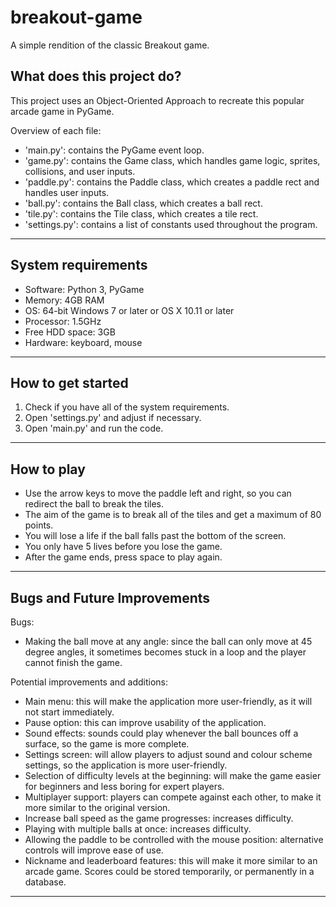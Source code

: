 # breakout-game
A simple rendition of the classic Breakout game.

## What does this project do?
This project uses an Object-Oriented Approach to recreate this popular arcade game in PyGame.

Overview of each file:
- 'main.py': contains the PyGame event loop.
- 'game.py': contains the Game class, which handles game logic, sprites, collisions, and user inputs.
- 'paddle.py': contains the Paddle class, which creates a paddle rect and handles user inputs.
- 'ball.py': contains the Ball class, which creates a ball rect.
- 'tile.py': contains the Tile class, which creates a tile rect.
- 'settings.py': contains a list of constants used throughout the program.

---

## System requirements
- Software: Python 3, PyGame
- Memory: 4GB RAM
- OS: 64-bit Windows 7 or later or OS X 10.11 or later
- Processor: 1.5GHz
- Free HDD space: 3GB
- Hardware: keyboard, mouse

---

## How to get started
1. Check if you have all of the system requirements.
2. Open 'settings.py' and adjust if necessary.
3. Open 'main.py' and run the code.

---

## How to play
- Use the arrow keys to move the paddle left and right, so you can redirect the ball to break the tiles.
- The aim of the game is to break all of the tiles and get a maximum of 80 points.
- You will lose a life if the ball falls past the bottom of the screen.
- You only have 5 lives before you lose the game.
- After the game ends, press space to play again.

---

## Bugs and Future Improvements
Bugs:
- Making the ball move at any angle: since the ball can only move at 45 degree angles, it sometimes becomes stuck in a loop and the player cannot finish the game.

Potential improvements and additions:
- Main menu: this will make the application more user-friendly, as it will not start immediately.
- Pause option: this can improve usability of the application.
- Sound effects: sounds could play whenever the ball bounces off a surface, so the game is more complete.
- Settings screen: will allow players to adjust sound and colour scheme settings, so the application is more user-friendly.
- Selection of difficulty levels at the beginning: will make the game easier for beginners and less boring for expert players.
- Multiplayer support: players can compete against each other, to make it more similar to the original version.
- Increase ball speed as the game progresses: increases difficulty.
- Playing with multiple balls at once: increases difficulty.
- Allowing the paddle to be controlled with the mouse position: alternative controls will improve ease of use.
- Nickname and leaderboard features: this will make it more similar to an arcade game. Scores could be stored temporarily, or permanently in a database.

---
